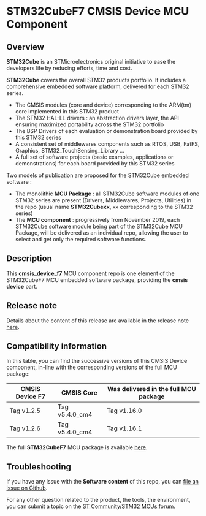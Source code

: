 # STM32CubeF7 CMSIS Device MCU Component

## Overview

**STM32Cube** is an STMicroelectronics original initiative to ease the developers life by reducing efforts, time and cost.

**STM32Cube** covers the overall STM32 products portfolio. It includes a comprehensive embedded software platform, delivered for each STM32 series.
   * The CMSIS modules (core and device) corresponding to the ARM(tm) core implemented in this STM32 product
   * The STM32 HAL-LL drivers : an abstraction drivers layer, the API ensuring maximized portability across the STM32 portfolio
   * The BSP Drivers of each evaluation or demonstration board provided by this STM32 series
   * A consistent set of middlewares components such as RTOS, USB, FatFS, Graphics, STM32_TouchSensing_Library ...
   * A full set of software projects (basic examples, applications or demonstrations) for each board provided by this STM32 series

Two models of publication are proposed for the STM32Cube embedded software :
   * The monolithic **MCU Package** : all STM32Cube software modules of one STM32 series are present (Drivers, Middlewares, Projects, Utilities) in the repo (usual name **STM32Cubexx**, xx corresponding to the STM32 series)
   * The **MCU component** : progressively from November 2019, each STM32Cube software module being part of the STM32Cube MCU Package, will be delivered as an individual repo, allowing the user to select and get only the required software functions.

## Description

This **cmsis_device_f7** MCU component repo is one element of the STM32CubeF7 MCU embedded software package, providing the **cmsis device** part.

## Release note

Details about the content of this release are available in the release note [here](https://htmlpreview.github.io/?https://github.com/STMicroelectronics/cmsis_device_f7/blob/master/Release_Notes.html).

## Compatibility information

In this table, you can find the successive versions of this CMSIS Device component, in-line with the corresponding versions of the full MCU package:

CMSIS Device F7 | CMSIS Core | Was delivered in the full MCU package
--------------- | ---------- | -------------------------------------
Tag v1.2.5 | Tag v5.4.0_cm4 | Tag v1.16.0
Tag v1.2.6 | Tag v5.4.0_cm4 | Tag v1.16.1

The full **STM32CubeF7** MCU package is available [here](https://github.com/STMicroelectronics/STM32CubeF7).

## Troubleshooting
If you have any issue with the **Software content** of this repo, you can [file an issue on Github](https://github.com/STMicroelectronics/cmsis_device_f7/issues/new).

For any other question related to the product, the tools, the environment, you can submit a topic on the [ST Community/STM32 MCUs forum](https://community.st.com/s/group/0F90X000000AXsASAW/stm32-mcus).
